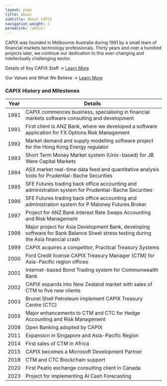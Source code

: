 ```yaml
---
layout: page
title: About
subtitle: About CAPIX
navigation_weight: 2
permalink: /about/
---
```


CAPIX was founded in Melbourne Australia during 1991 by a small team of financial markets technology professionals. Thirty years and over a hundred projects later, we continue our dedication to this ever-changing and intellectually challenging sector.

Details of Key CAPIX Staff -> [Learn More](https://capix.net/about/staff)

Our Values and What We Believe -> [Learn More](https://capix.net/about/what-we-believe)
### CAPIX History and Milestones

| Year   |      Details      |
|----------|-------------|
| 1991 | CAPIX commences business, specialising in financial markets software consulting and development |
| 1991 | First client is ANZ Bank, where we developed a software application for FX Options Risk Management |
| 1992 | Market demand and supply modelling software project for the Hong Kong Energy regulator |
| 1993 | Short Term Money Market system (Unix-based) for JB Were Capital Markets |
| 1994 | ASX market real-time data feed and quantitative analysis tools for Prudential-Bache Securities |
| 1995 | SFE Futures trading back office accounting and administration system for Prudential-Bache Securities |
| 1996 | SFE Futures trading back office accounting and administration system for P Maloney Futures Broker |
| 1997 | Project for ANZ Bank Interest Rate Swaps Accounting and Risk Management |
| 1998 | Major project for Asia Development Bank, developing software for Bank Balance Sheet stress testing during the Asia financial crash |
| 1999 | CAPIX acquires a competitor, Practical Treasury Systems |
| 2000 | Ford Credit license CAPIX Treasury Manager (CTM) for Asia-Pacific region offices |
| 2001 | Internet-based Bond Trading system for Commonwealth Bank |
| 2002 | CAPIX expands into New Zealand market with sales of CTM to five new clients |
| 2003 | Brunei Shell Petroleum implement CAPIX Treasury Centre (CTC) |
| 2005 | Major enhancements to CTM and CTC for Hedge Accounting and Risk Management |
| 2008 | Open Banking adopted by CAPIX |
| 2011 | Expansion in Singapore and Asia-Pacific Region |
| 2014 | First sales of CTM in Africa |
| 2015 | CAPIX becomes a Microsoft Development Partner |
| 2018 | CTM and CTC Blockchain support |
| 2020 | First Peatio exchange consulting client in Canada |
| 2023 | Project for implementing AI Cash Forecasting |
